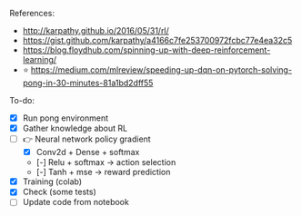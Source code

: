 References:
- http://karpathy.github.io/2016/05/31/rl/
- https://gist.github.com/karpathy/a4166c7fe253700972fcbc77e4ea32c5
- https://blog.floydhub.com/spinning-up-with-deep-reinforcement-learning/
- :star: https://medium.com/mlreview/speeding-up-dqn-on-pytorch-solving-pong-in-30-minutes-81a1bd2dff55

To-do:
- [x] Run pong environment
- [x] Gather knowledge about RL
- [ ] :point_right: Neural network policy gradient
  - [x] Conv2d + Dense + softmax
  - [-] Relu + softmax -> action selection
  - [-] Tanh + mse -> reward prediction 
- [x] Training (colab)
- [x] Check (some tests)
- [ ] Update code from notebook
